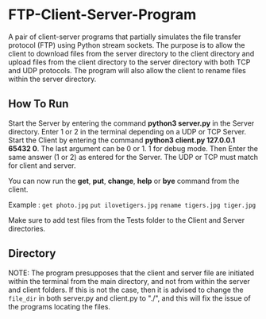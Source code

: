 # FTP-Client-Server-Program
A pair of client-server programs that partially simulates the file transfer protocol (FTP) using Python stream sockets. The purpose is to allow the client to download files from the server directory to the client directory and upload files from the client directory to the server directory with both TCP and UDP protocols. The program will also allow the client to rename files within the server directory.

## How To Run

Start the Server by entering the command **python3 server.py** in the Server directory. Enter 1 or 2 in the terminal depending on a UDP or TCP Server.
Start the Client by entering the command **python3 client.py 127.0.0.1 65432 0**. The last argument can be 0 or 1. 1 for debug mode. Then Enter the same answer (1 or 2) as entered for the Server. The UDP or TCP must match for client and server.

You can now run the **get**, **put**, **change**, **help** or **bye** command from the client.

Example : <code>get photo.jpg</code> <code>put ilovetigers.jpg</code> <code>rename tigers.jpg tiger.jpg</code>

Make sure to add test files from the Tests folder to the Client and Server directories.

## Directory

NOTE: The program presupposes that the client and server file are initiated within the terminal from the main directory, and not from within the server and client folders. If this is not the case, then it is advised to change the <code>file_dir</code> in both server.py and client.py to "./", and this will fix the issue of the programs locating the files. 
